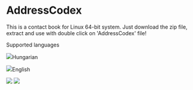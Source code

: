 # AddressCodex

This is a contact book for Linux 64-bit system.
Just download the zip file, extract and use with double click on 'AddressCodex' file!


Supported languages

![](https://i.imgur.com/Y52XfmB.png)Hungarian

![](https://i.imgur.com/tATD5gh.png)English


![](https://i.imgur.com/YB2GnhP.png)
![](https://i.imgur.com/snlgAqA.png)
